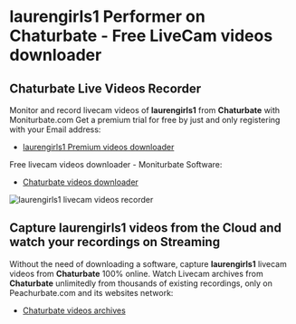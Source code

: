 # laurengirls1 Performer on Chaturbate - Free LiveCam videos downloader

## Chaturbate Live Videos Recorder

Monitor and record livecam videos of **laurengirls1** from **Chaturbate** with Moniturbate.com
Get a premium trial for free by just and only registering with your Email address:
* [laurengirls1 Premium videos downloader](https://moniturbate.com/request-demo-licence-key.html)

Free livecam videos downloader - Moniturbate Software:
* [Chaturbate videos downloader](https://moniturbate.com/moniturbate-download-software.html)

![laurengirls1 livecam videos recorder](https://peachurnet.com/templates/moniturbate-software.png)


## Capture laurengirls1 videos from the Cloud and watch your recordings on Streaming

Without the need of downloading a software, capture **laurengirls1** livecam videos from **Chaturbate** 100% online.
Watch Livecam archives from **Chaturbate** unlimitedly from thousands of existing recordings, only on Peachurbate.com and its websites network:
* [Chaturbate videos archives](https://peachurnet.com/)